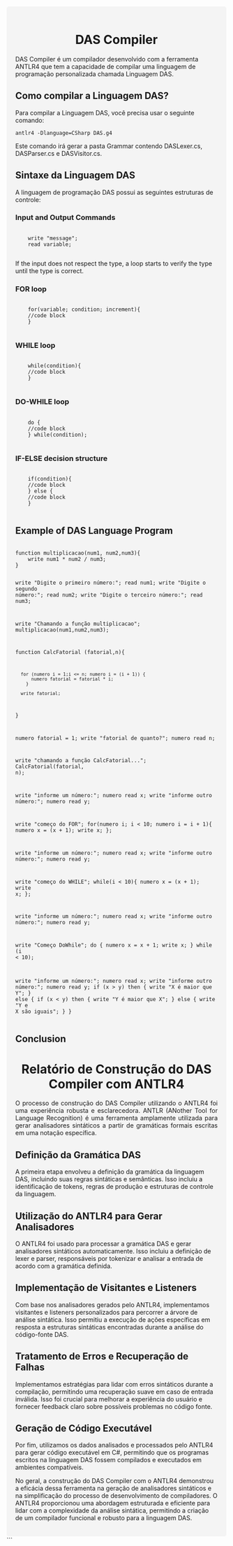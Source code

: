 <div style="background-color: #f4f4f4; padding: 20px; border-radius: 5px;">
  <h1 style="text-align: center;">DAS Compiler</h1>
  <p>DAS Compiler é um compilador desenvolvido com a ferramenta ANTLR4 que tem a capacidade de compilar uma linguagem de programação personalizada chamada Linguagem DAS.</p>

  <h2>Como compilar a Linguagem DAS?</h2>
  <p>Para compilar a Linguagem DAS, você precisa usar o seguinte comando:</p>

  <pre><code>antlr4 -Dlanguage=CSharp DAS.g4</code></pre>
  <p>Este comando irá gerar a pasta Grammar contendo DASLexer.cs, DASParser.cs e DASVisitor.cs.</p>

  <h2>Sintaxe da Linguagem DAS</h2>
  <p>A linguagem de programação DAS possui as seguintes estruturas de controle:</p>

  <h3>Input and Output Commands</h3>
  <pre><code>
    write "message";
    read variable;
  </code></pre>

  <p>If the input does not respect the type, a loop starts to verify the type until the type is correct.</p>

  <h3>FOR loop</h3>
  <pre><code>
    for(variable; condition; increment){
    //code block
    }
  </code></pre>

  <h3>WHILE loop</h3>
  <pre><code>
    while(condition){
    //code block
    }
  </code></pre>

  <h3>DO-WHILE loop</h3>
  <pre><code>
    do {
    //code block
    } while(condition);
  </code></pre>

  <h3>IF-ELSE decision structure</h3>
  <pre><code>
    if(condition){
    //code block
    } else {
    //code block
    }
  </code></pre>

  <h2>Example of DAS Language Program</h2>
  <pre><code>
function multiplicacao(num1, num2,num3){
    write num1 * num2 / num3;
}

write "Digite o primeiro número:";
read num1;
write "Digite o segundo número:";
read num2;
write "Digite o terceiro número:";
read num3;

write "Chamando a função multiplicacao";
multiplicacao(num1,num2,num3);

function CalcFatorial (fatorial,n){

      for (numero i = 1;i <= n; numero i = (i + 1)) {
          numero fatorial = fatorial * i;
        }

      write fatorial;

}

numero fatorial = 1;
write "fatorial de quanto?";
numero read n;

write "chamando a função CalcFatorial...";
CalcFatorial(fatorial, n);

write "informe um número:";
numero read x;
write "informe outro número:";
numero read y;

write "começo do FOR";
for(numero i; i < 10; numero i = i + 1){
numero x = (x + 1);
write x;
};

write "informe um número:";
numero read x;
write "informe outro número:";
numero read y;

write "começo do WHILE";
while(i < 10){
numero x = (x + 1);
write x;
};

write "informe um número:";
numero read x;
write "informe outro número:";
numero read y;

write "Começo DoWhile";
do {
numero x = x + 1;
write x;
}
while (i < 10);

write "informe um número:";
numero read x;
write "informe outro número:";
numero read y;
if (x > y) then {
write "X é maior que Y";
} else {
if (x < y) then {
write "Y é maior que X";
} else {
write "Y e X são iguais";
}
}
</code></pre>

  <h2>Conclusion</h2>
 <h1 align="center">Relatório de Construção do DAS Compiler com ANTLR4</h1>
<p align="justify">O processo de construção do DAS Compiler utilizando o ANTLR4 foi uma experiência robusta e esclarecedora. ANTLR (ANother Tool for Language Recognition) é uma ferramenta amplamente utilizada para gerar analisadores sintáticos a partir de gramáticas formais escritas em uma notação específica.</p>
    
<h2>Definição da Gramática DAS</h2>
<p>A primeira etapa envolveu a definição da gramática da linguagem DAS, incluindo suas regras sintáticas e semânticas. Isso incluiu a identificação de tokens, regras de produção e estruturas de controle da linguagem.</p>

<h2>Utilização do ANTLR4 para Gerar Analisadores</h2>
<p>O ANTLR4 foi usado para processar a gramática DAS e gerar analisadores sintáticos automaticamente. Isso incluiu a definição de lexer e parser, responsáveis por tokenizar e analisar a entrada de acordo com a gramática definida.</p>

<h2>Implementação de Visitantes e Listeners</h2>
<p>Com base nos analisadores gerados pelo ANTLR4, implementamos visitantes e listeners personalizados para percorrer a árvore de análise sintática. Isso permitiu a execução de ações específicas em resposta a estruturas sintáticas encontradas durante a análise do código-fonte DAS.</p>

<h2>Tratamento de Erros e Recuperação de Falhas</h2>
<p>Implementamos estratégias para lidar com erros sintáticos durante a compilação, permitindo uma recuperação suave em caso de entrada inválida. Isso foi crucial para melhorar a experiência do usuário e fornecer feedback claro sobre possíveis problemas no código fonte.</p>

<h2>Geração de Código Executável</h2>
<p>Por fim, utilizamos os dados analisados e processados pelo ANTLR4 para gerar código executável em C#, permitindo que os programas escritos na linguagem DAS fossem compilados e executados em ambientes compatíveis.</p>

<p>No geral, a construção do DAS Compiler com o ANTLR4 demonstrou a eficácia dessa ferramenta na geração de analisadores sintáticos e na simplificação do processo de desenvolvimento de compiladores. O ANTLR4 proporcionou uma abordagem estruturada e eficiente para lidar com a complexidade da análise sintática, permitindo a criação de um compilador funcional e robusto para a linguagem DAS.</p>

</div>
```
